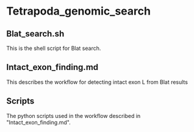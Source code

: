 # Tetrapoda_genomic_search
## Blat_search.sh
This is the shell script for Blat search.
## Intact_exon_finding.md
This describes the workflow for detecting intact exon L from Blat results
## Scripts
The python scripts used in the workflow described in "Intact_exon_finding.md".
